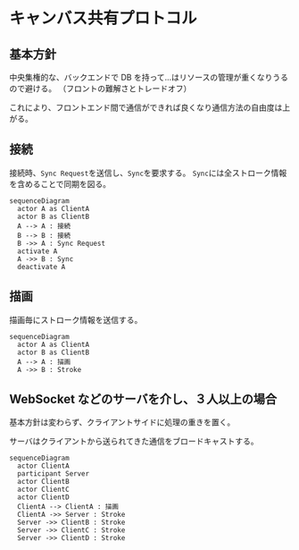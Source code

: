 # キャンバス共有プロトコル

## 基本方針

中央集権的な、バックエンドで DB を持って…はリソースの管理が重くなりうるので避ける。
（フロントの難解さとトレードオフ）

これにより、フロントエンド間で通信ができれば良くなり通信方法の自由度は上がる。

## 接続

接続時、`Sync Request`を送信し、`Sync`を要求する。
`Sync`には全ストローク情報を含めることで同期を図る。

```mermaid
sequenceDiagram
  actor A as ClientA
  actor B as ClientB
  A --> A : 接続
  B --> B : 接続
  B ->> A : Sync Request
  activate A
  A ->> B : Sync
  deactivate A
```

## 描画

描画毎にストローク情報を送信する。

```mermaid
sequenceDiagram
  actor A as ClientA
  actor B as ClientB
  A --> A : 描画
  A ->> B : Stroke
```

## WebSocket などのサーバを介し、３人以上の場合

基本方針は変わらず、クライアントサイドに処理の重きを置く。

サーバはクライアントから送られてきた通信をブロードキャストする。

```mermaid
sequenceDiagram
  actor ClientA
  participant Server
  actor ClientB
  actor ClientC
  actor ClientD
  ClientA --> ClientA : 描画
  ClientA ->> Server : Stroke
  Server ->> ClientB : Stroke
  Server ->> ClientC : Stroke
  Server ->> ClientD : Stroke
```
